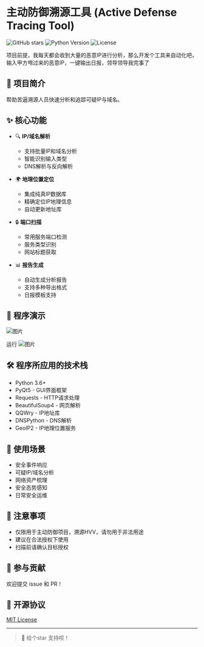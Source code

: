 # 主动防御溯源工具 (Active Defense Tracing Tool)

![GitHub stars](https://img.shields.io/github/stars/yourusername/active-defense-trace)
![Python Version](https://img.shields.io/badge/python-3.6%2B-blue)
![License](https://img.shields.io/badge/license-MIT-green)




项目前提，我每天都会收到大量的恶意IP进行分析，那么开发个工具来自动化吧，输入甲方甩过来的恶意IP，一键输出日报，领导领导我完事了

## 📝 项目简介

帮助苦逼溯源人员快速分析和追踪可疑IP与域名。

## ✨ 核心功能

- 🔍 **IP/域名解析**
  - 支持批量IP和域名分析
  - 智能识别输入类型
  - DNS解析与反向解析

- 🌍 **地理位置定位**
  - 集成纯真IP数据库
  - 精确定位IP地理信息
  - 自动更新地址库

- 🔒 **端口扫描**
  - 常用服务端口检测
  - 服务类型识别
  - 网站标题获取

- 📊 **报告生成**
  - 自动生成分析报告
  - 支持多种导出格式
  - 日报模板支持

## 🚀 程序演示

![图片](https://github.com/user-attachments/assets/06d39b31-aba9-4a38-b5ad-d9ccc1cbfd9f)

运行
![图片](https://github.com/user-attachments/assets/8937be96-5616-4707-9b34-33a35117d1e6)



## 🛠️ 程序所应用的技术栈

- Python 3.6+
- PyQt5 - GUI界面框架
- Requests - HTTP请求处理
- BeautifulSoup4 - 网页解析
- QQWry - IP地址库
- DNSPython - DNS解析
- GeoIP2 - IP地理位置服务

## 🎯 使用场景

- 安全事件响应
- 可疑IP/域名分析
- 网络资产梳理
- 安全态势感知
- 日常安全运维

## 📌 注意事项

- 仅限用于主动防御项目，溯源HVV，请勿用于非法用途
- 建议在合法授权下使用
- 扫描前请确认目标授权

## 🤝 参与贡献

欢迎提交 issue 和 PR！

## 📄 开源协议

[MIT License](LICENSE)

---
> 🔔 给个star 支持呗！
